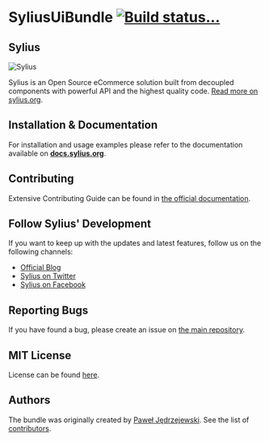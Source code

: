 SyliusUiBundle [![Build status...](https://secure.travis-ci.org/Sylius/SyliusUiBundle.png?branch=master)](http://travis-ci.org/Sylius/SyliusUiBundle)
==============


Sylius
------

![Sylius](https://dl.dropboxusercontent.com/u/46579820/sylius-logo.jpg)

Sylius is an Open Source eCommerce solution built from decoupled components with powerful API and the highest quality code. [Read more on sylius.org](http://sylius.org).

Installation & Documentation
----------------------------

For installation and usage examples please refer to the documentation available on [**docs.sylius.org**](http://docs.sylius.org).

Contributing
------------

Extensive Contributing Guide can be found in [the official documentation](http://docs.sylius.org/en/latest/contributing/index.html).

Follow Sylius' Development
--------------------------

If you want to keep up with the updates and latest features, follow us on the following channels:

* [Official Blog](https://sylius.org/blog)
* [Sylius on Twitter](https://twitter.com/Sylius)
* [Sylius on Facebook](https://facebook.com/SyliusEcommerce)

Reporting Bugs
--------------

If you have found a bug, please create an issue on [the main repository](https://github.com/Sylius/Sylius/issues).

MIT License
-----------

License can be found [here](https://github.com/Sylius/SyliusUiBundle/blob/master/LICENSE).

Authors
-------

The bundle was originally created by [Paweł Jędrzejewski](http://pjedrzejewski.com).
See the list of [contributors](https://github.com/Sylius/SyliusUiBundle/contributors).
